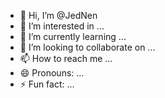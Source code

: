 - 👋 Hi, I’m @JedNen
- 👀 I’m interested in ...
- 🌱 I’m currently learning ...
- 💞️ I’m looking to collaborate on ...
- 📫 How to reach me ...
- 😄 Pronouns: ...
- ⚡ Fun fact: ...

<!---
JedNen/JedNen is a ✨ special ✨ repository because its `README.md` (this file) appears on your GitHub profile.
You can click the Preview link to take a look at your changes.
--->
